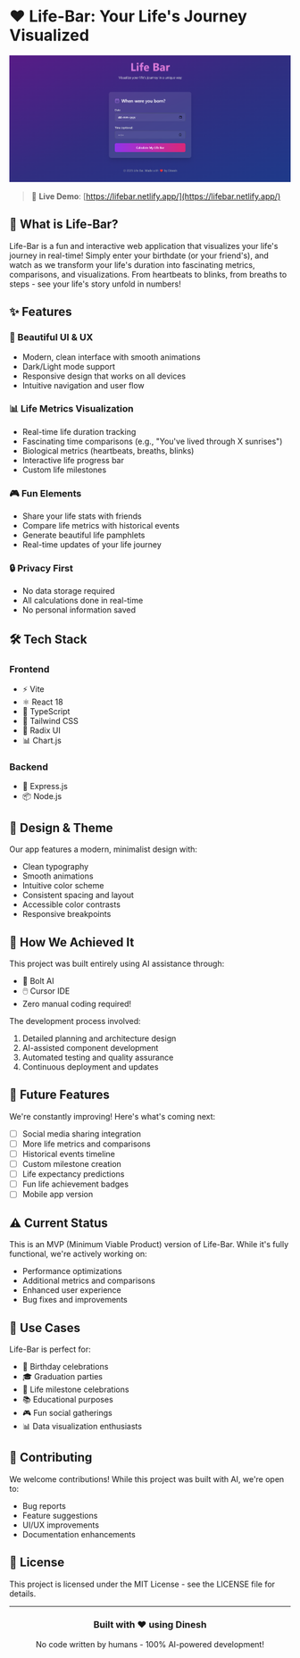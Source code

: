 # ❤️ Life-Bar: Your Life's Journey Visualized

![Life-Bar Screenshot](assets/screenshot.png)

> 🚀 **Live Demo**: [https://lifebar.netlify.app/](https://lifebar.netlify.app/)

## 🎯 What is Life-Bar?

Life-Bar is a fun and interactive web application that visualizes your life's journey in real-time! Simply enter your birthdate (or your friend's), and watch as we transform your life's duration into fascinating metrics, comparisons, and visualizations. From heartbeats to blinks, from breaths to steps - see your life's story unfold in numbers!

## ✨ Features

### 🎨 Beautiful UI & UX
- Modern, clean interface with smooth animations
- Dark/Light mode support
- Responsive design that works on all devices
- Intuitive navigation and user flow

### 📊 Life Metrics Visualization
- Real-time life duration tracking
- Fascinating time comparisons (e.g., "You've lived through X sunrises")
- Biological metrics (heartbeats, breaths, blinks)
- Interactive life progress bar
- Custom life milestones

### 🎮 Fun Elements
- Share your life stats with friends
- Compare life metrics with historical events
- Generate beautiful life pamphlets
- Real-time updates of your life journey

### 🔒 Privacy First
- No data storage required
- All calculations done in real-time
- No personal information saved

## 🛠️ Tech Stack

### Frontend
- ⚡ Vite
- ⚛️ React 18
- 📘 TypeScript
- 🎨 Tailwind CSS
- 📱 Radix UI
- 📊 Chart.js

### Backend
- 🚀 Express.js
- 📦 Node.js

## 🎨 Design & Theme

Our app features a modern, minimalist design with:
- Clean typography
- Smooth animations
- Intuitive color scheme
- Consistent spacing and layout
- Accessible color contrasts
- Responsive breakpoints

## 🎯 How We Achieved It

This project was built entirely using AI assistance through:
- 🤖 Bolt AI
- 🖱️ Cursor IDE
- Zero manual coding required!

The development process involved:
1. Detailed planning and architecture design
2. AI-assisted component development
3. Automated testing and quality assurance
4. Continuous deployment and updates

## 🚀 Future Features

We're constantly improving! Here's what's coming next:
- [ ] Social media sharing integration
- [ ] More life metrics and comparisons
- [ ] Historical events timeline
- [ ] Custom milestone creation
- [ ] Life expectancy predictions
- [ ] Fun life achievement badges
- [ ] Mobile app version

## ⚠️ Current Status

This is an MVP (Minimum Viable Product) version of Life-Bar. While it's fully functional, we're actively working on:
- Performance optimizations
- Additional metrics and comparisons
- Enhanced user experience
- Bug fixes and improvements

## 🎯 Use Cases

Life-Bar is perfect for:
- 🎂 Birthday celebrations
- 🎓 Graduation parties
- 🎉 Life milestone celebrations
- 📚 Educational purposes
- 🎮 Fun social gatherings
- 📊 Data visualization enthusiasts

## 🤝 Contributing

We welcome contributions! While this project was built with AI, we're open to:
- Bug reports
- Feature suggestions
- UI/UX improvements
- Documentation enhancements

## 📝 License

This project is licensed under the MIT License - see the LICENSE file for details.

---

<div align="center">
  <h3>Built with ❤️ using Dinesh</h3>
  <p>No code written by humans - 100% AI-powered development!</p>
</div>
